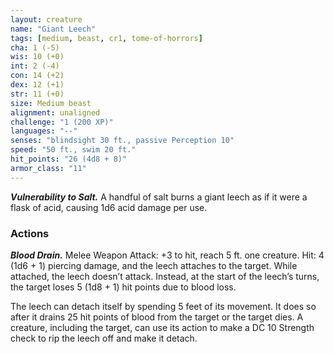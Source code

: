 ```yaml
---
layout: creature
name: "Giant Leech"
tags: [medium, beast, cr1, tome-of-horrors]
cha: 1 (-5)
wis: 10 (+0)
int: 2 (-4)
con: 14 (+2)
dex: 12 (+1)
str: 11 (+0)
size: Medium beast
alignment: unaligned
challenge: "1 (200 XP)"
languages: "--"
senses: "blindsight 30 ft., passive Perception 10"
speed: "50 ft., swim 20 ft."
hit_points: "26 (4d8 + 8)"
armor_class: "11"
---
```


***Vulnerability to Salt.*** A handful of salt burns a giant leech
as if it were a flask of acid, causing 1d6 acid damage per use.

### Actions

***Blood Drain.*** Melee Weapon Attack: +3 to hit, reach 5 ft. one
creature. Hit: 4 (1d6 + 1) piercing damage, and the leech attaches
to the target. While attached, the leech doesn’t attack. Instead, at the
start of the leech’s turns, the target loses 5 (1d8 + 1) hit points due
to blood loss.

The leech can detach itself by spending 5 feet of its movement.
It does so after it drains 25 hit points of blood from the target or
the target dies. A creature, including the target, can use its action to
make a DC 10 Strength check to rip the leech off and make it detach.

